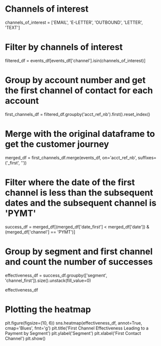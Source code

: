 # Channels of interest
channels_of_interest = ['EMAIL', 'E-LETTER', 'OUTBOUND', 'LETTER', 'TEXT']

# Filter by channels of interest
filtered_df = events_df[events_df['channel'].isin(channels_of_interest)]

# Group by account number and get the first channel of contact for each account
first_channels_df = filtered_df.groupby('acct_ref_nb').first().reset_index()

# Merge with the original dataframe to get the customer journey
merged_df = first_channels_df.merge(events_df, on='acct_ref_nb', suffixes=('_first', ''))

# Filter where the date of the first channel is less than the subsequent dates and the subsequent channel is 'PYMT'
success_df = merged_df[(merged_df['date_first'] < merged_df['date']) & (merged_df['channel'] == 'PYMT')]

# Group by segment and first channel and count the number of successes
effectiveness_df = success_df.groupby(['segment', 'channel_first']).size().unstack(fill_value=0)

effectiveness_df

# Plotting the heatmap
plt.figure(figsize=(10, 6))
sns.heatmap(effectiveness_df, annot=True, cmap='Blues', fmt='g')
plt.title('First Channel Effectiveness Leading to a Payment by Segment')
plt.ylabel('Segment')
plt.xlabel('First Contact Channel')
plt.show()
